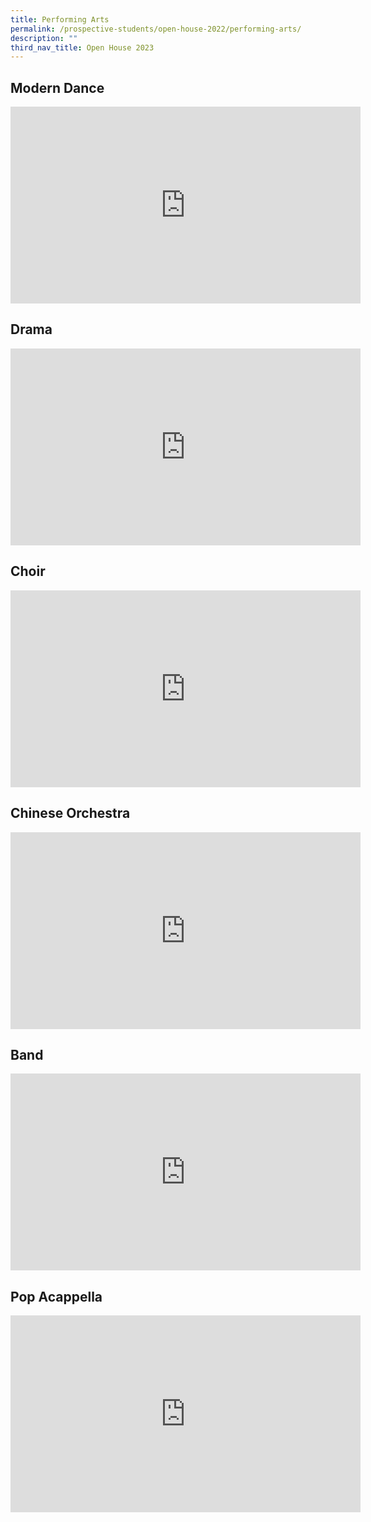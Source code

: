```yaml
---
title: Performing Arts
permalink: /prospective-students/open-house-2022/performing-arts/
description: ""
third_nav_title: Open House 2023
---
```

## Modern Dance
<iframe width="560" height="315" src="https://www.youtube.com/embed/F1Q4WfbnhIw" title="YouTube video player" frameborder="0" allow="accelerometer; autoplay; clipboard-write; encrypted-media; gyroscope; picture-in-picture" allowfullscreen=""></iframe>

## Drama
<iframe width="560" height="315" src="https://www.youtube.com/embed/k4qjUB0n09A" title="YouTube video player" frameborder="0" allow="accelerometer; autoplay; clipboard-write; encrypted-media; gyroscope; picture-in-picture" allowfullscreen=""></iframe>

## Choir
<iframe width="560" height="315" src="https://www.youtube.com/embed/-7cRneYz-k0" title="YouTube video player" frameborder="0" allow="accelerometer; autoplay; clipboard-write; encrypted-media; gyroscope; picture-in-picture" allowfullscreen=""></iframe>

## Chinese Orchestra
<iframe width="560" height="315" src="https://www.youtube.com/embed/8k5dLULjusw" title="YouTube video player" frameborder="0" allow="accelerometer; autoplay; clipboard-write; encrypted-media; gyroscope; picture-in-picture" allowfullscreen=""></iframe>

## Band
<iframe width="560" height="315" src="https://www.youtube.com/embed/ZnhE7PljuuQ" title="YouTube video player" frameborder="0" allow="accelerometer; autoplay; clipboard-write; encrypted-media; gyroscope; picture-in-picture" allowfullscreen=""></iframe>

## Pop Acappella
<iframe width="560" height="315" src="https://www.youtube.com/embed/26YiHSywdZw" title="YouTube video player" frameborder="0" allow="accelerometer; autoplay; clipboard-write; encrypted-media; gyroscope; picture-in-picture" allowfullscreen=""></iframe>